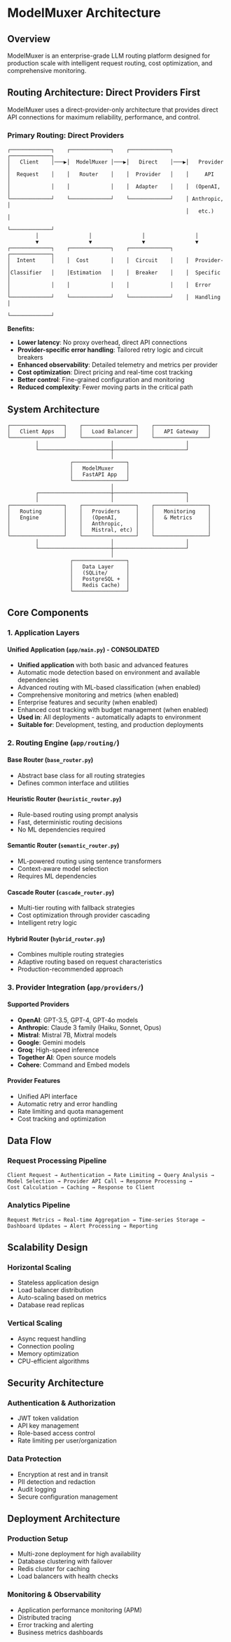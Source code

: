 # ModelMuxer Architecture

## Overview

ModelMuxer is an enterprise-grade LLM routing platform designed for production
scale with intelligent request routing, cost optimization, and comprehensive
monitoring.

## Routing Architecture: Direct Providers First

ModelMuxer uses a direct-provider-only architecture that provides direct API
connections for maximum reliability, performance, and control.

### Primary Routing: Direct Providers

```
┌─────────────┐    ┌─────────────┐    ┌─────────────┐    ┌─────────────┐
│   Client    │───▶│  ModelMuxer │───▶│   Direct    │───▶│   Provider  │
│  Request    │    │   Router    │    │  Provider   │    │     API     │
│             │    │             │    │  Adapter    │    │  (OpenAI,   │
└─────────────┘    └─────────────┘    └─────────────┘    │ Anthropic,  │
                                                         │   etc.)     │
                                                         └─────────────┘
         │                │                │                │
         ▼                ▼                ▼                ▼
┌─────────────┐    ┌─────────────┐    ┌─────────────┐    ┌─────────────┐
│  Intent     │    │  Cost       │    │  Circuit    │    │  Provider-  │
│Classifier   │    │Estimation   │    │  Breaker    │    │  Specific   │
│             │    │             │    │             │    │  Error      │
└─────────────┘    └─────────────┘    └─────────────┘    │  Handling   │
                                                         └─────────────┘
```

**Benefits:**

- **Lower latency**: No proxy overhead, direct API connections
- **Provider-specific error handling**: Tailored retry logic and circuit
  breakers
- **Enhanced observability**: Detailed telemetry and metrics per provider
- **Cost optimization**: Direct pricing and real-time cost tracking
- **Better control**: Fine-grained configuration and monitoring
- **Reduced complexity**: Fewer moving parts in the critical path


## System Architecture

```text
┌─────────────────┐    ┌─────────────────┐    ┌─────────────────┐
│   Client Apps   │    │   Load Balancer │    │   API Gateway   │
└─────────────────┘    └─────────────────┘    └─────────────────┘
         │                       │                       │
         └───────────────────────┼───────────────────────┘
                                 │
                    ┌─────────────────┐
                    │   ModelMuxer    │
                    │   FastAPI App   │
                    └─────────────────┘
                                 │
         ┌───────────────────────┼───────────────────────┐
         │                       │                       │
┌─────────────────┐    ┌─────────────────┐    ┌─────────────────┐
│   Routing       │    │   Providers     │    │   Monitoring    │
│   Engine        │    │   (OpenAI,      │    │   & Metrics     │
│                 │    │   Anthropic,    │    │                 │
│                 │    │   Mistral, etc) │    │                 │
└─────────────────┘    └─────────────────┘    └─────────────────┘
         │                       │                       │
         └───────────────────────┼───────────────────────┘
                                 │
                    ┌─────────────────┐
                    │   Data Layer    │
                    │   (SQLite/      │
                    │   PostgreSQL +  │
                    │   Redis Cache)  │
                    └─────────────────┘
```

## Core Components

### 1. Application Layers

#### **Unified Application (`app/main.py`) - CONSOLIDATED**

- **Unified application** with both basic and advanced features
- Automatic mode detection based on environment and available dependencies
- Advanced routing with ML-based classification (when enabled)
- Comprehensive monitoring and metrics (when enabled)
- Enterprise features and security (when enabled)
- Enhanced cost tracking with budget management (when enabled)
- **Used in**: All deployments - automatically adapts to environment
- **Suitable for**: Development, testing, and production deployments

### 2. Routing Engine (`app/routing/`)

#### **Base Router (`base_router.py`)**

- Abstract base class for all routing strategies
- Defines common interface and utilities

#### **Heuristic Router (`heuristic_router.py`)**

- Rule-based routing using prompt analysis
- Fast, deterministic routing decisions
- No ML dependencies required

#### **Semantic Router (`semantic_router.py`)**

- ML-powered routing using sentence transformers
- Context-aware model selection
- Requires ML dependencies

#### **Cascade Router (`cascade_router.py`)**

- Multi-tier routing with fallback strategies
- Cost optimization through provider cascading
- Intelligent retry logic

#### **Hybrid Router (`hybrid_router.py`)**

- Combines multiple routing strategies
- Adaptive routing based on request characteristics
- Production-recommended approach

### 3. Provider Integration (`app/providers/`)

#### **Supported Providers**

- **OpenAI**: GPT-3.5, GPT-4, GPT-4o models
- **Anthropic**: Claude 3 family (Haiku, Sonnet, Opus)
- **Mistral**: Mistral 7B, Mixtral models
- **Google**: Gemini models
- **Groq**: High-speed inference
- **Together AI**: Open source models
- **Cohere**: Command and Embed models

#### **Provider Features**

- Unified API interface
- Automatic retry and error handling
- Rate limiting and quota management
- Cost tracking and optimization

## Data Flow

### Request Processing Pipeline

```
Client Request → Authentication → Rate Limiting → Query Analysis →
Model Selection → Provider API Call → Response Processing →
Cost Calculation → Caching → Response to Client
```

### Analytics Pipeline

```
Request Metrics → Real-time Aggregation → Time-series Storage →
Dashboard Updates → Alert Processing → Reporting
```

## Scalability Design

### Horizontal Scaling

- Stateless application design
- Load balancer distribution
- Auto-scaling based on metrics
- Database read replicas

### Vertical Scaling

- Async request handling
- Connection pooling
- Memory optimization
- CPU-efficient algorithms

## Security Architecture

### Authentication & Authorization

- JWT token validation
- API key management
- Role-based access control
- Rate limiting per user/organization

### Data Protection

- Encryption at rest and in transit
- PII detection and redaction
- Audit logging
- Secure configuration management

## Deployment Architecture

### Production Setup

- Multi-zone deployment for high availability
- Database clustering with failover
- Redis cluster for caching
- Load balancers with health checks

### Monitoring & Observability

- Application performance monitoring (APM)
- Distributed tracing
- Error tracking and alerting
- Business metrics dashboards

